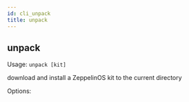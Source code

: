 ```yaml
---
id: cli_unpack
title: unpack
---
```


<div class="cli-command"><h2 class="cli-title">unpack</h2><p class="cli-usage">Usage: <code>unpack [kit]</code></p><p>download and install a ZeppelinOS kit to the current directory<br/></p><dl><dt><span>Options:</span></dt><dd></dd></dl></div>
